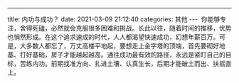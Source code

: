 ---
title: 内功与成功？
date: 2021-03-09 21:12:40
categories: 其他
--- 
你能够专注，舍得死磕，必然就会克服很多困难和挑战。长此以往，随着时间的推移，优势也悄然形成。在这个追求速成的时代，人人都渴望快速成功，幻想年薪百万。可是，大多数人都忘了，万丈高楼平地起，要想走上金字塔的顶端，首先要砌好地基、打好基础，房子才能越起越高。通往成功最有效的路径，永远是紧盯自己的目标，苦练内功。前期找准方向、扎进土壤、认真生长，后期才能破土而出、扶摇直上。
